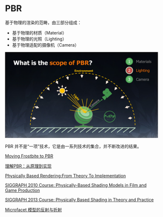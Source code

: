 # PBR
基于物理的渲染的范畴，由三部分组成：

- 基于物理的材质（Material）
- 基于物理的光照（Lighting）
- 基于物理适配的摄像机（Camera）

![pbr](../assets/pbr.png)

PBR 并不是“一项”技术，它是由一系列技术的集合，并不断改进的结果。

[Moving Frostbite to PBR](https://www.ea.com/frostbite/news/moving-frostbite-to-pb)

[理解PBR：从原理到实现](https://neil3d.github.io/unreal/pbr-theory.html)

[Physically Based Rendering:From Theory To Implementation](http://www.pbr-book.org/)

[SIGGRAPH 2010 Course: Physically-Based Shading Models in Film and Game Production](http://renderwonk.com/publications/s2010-shading-course/)

[SIGGRAPH 2013 Course: Physically Based Shading in Theory and Practice](https://blog.selfshadow.com/publications/s2013-shading-course/)

[Microfacet 模型的反射与折射](https://segmentfault.com/a/1190000000436286)